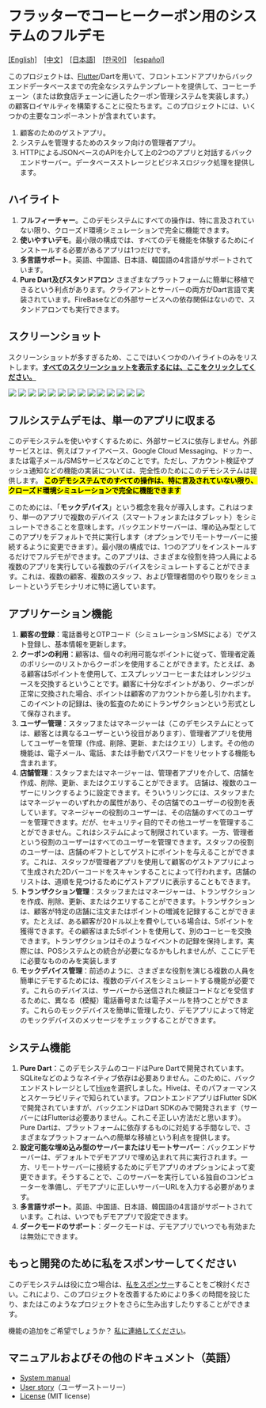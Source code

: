 # フラッターでコーヒークーポン用のシステムのフルデモ
[[English]](README.md)&emsp;[[中文]](README_zh.md)&emsp;[[日本語]](README_ja.md)&emsp;[[한국어]](README_ko.md)&emsp;[[español]](README_es.md)

このプロジェクトは、[Flutter](https://flutter.dev/)/Dartを用いて、フロントエンドアプリからバックエンドデータベースまでの完全なシステムテンプレートを提供して、コーヒーチェーン（または飲食店チェーンに適したクーポン管理システムを実装します。）の顧客ロイヤルティを構築することに役たちます。このプロジェクトには、いくつかの主要なコンポーネントが含まれています。

1. 顧客のためのゲストアプリ。
2. システムを管理するためのスタッフ向けの管理者アプリ。 
3. HTTPによるJSONベースのAPIを介して上の2つのアプリと対話するバックエンドサーバー。データベースストレージとビジネスロジック処理を提供します。

## ハイライト
1. **フルフィーチャー**。このデモシステムにすべての操作は、特に言及されていない限り、クローズド環境シミュレーションで完全に機能できます。
2. **使いやすいデモ**。最小限の構成では、すべてのデモ機能を体験するためにインストールする必要があるアプリは1つだけです。
3. **多言語サポート**。英語、中国語、日本語、韓国語の4言語がサポートされています。
4. **Pure Dart及びスタンドアロン** さまざまなプラットフォームに簡単に移植できるという利点があります。クライアントとサーバーの両方がDart言語で実装されています。FireBaseなどの外部サービスへの依存関係はないので、スタンドアロンでも実行できます。

## スクリーンショット
スクリーンショットが多すぎるため、ここではいくつかのハイライトのみをリストします。[**すべてのスクリーンショットを表示するには、ここをクリックしてください。**](doc/all_screenshots.md)

![](doc/screenshots/guest_4.png)
![](doc/screenshots/guest_6.png)
![](doc/screenshots/guest_7.png)
![](doc/screenshots/guest_3.png)
![](doc/screenshots/admin_2.png)
![](doc/screenshots/admin_3.png)
![](doc/screenshots/admin_9.png)
![](doc/screenshots/admin_15.png)
![](doc/screenshots/admin_16.png)
![](doc/screenshots/admin_21.png)
![](doc/screenshots/guest_5.png)
![](doc/screenshots/guest_10.png)
![](doc/screenshots/guest_11.png)
![](doc/screenshots/guest_12.png)

## フルシステムデモは、単一のアプリに収まる

このデモシステムを使いやすくするために、外部サービスに依存しません。外部サービスとは、例えばファイアベース、Google Cloud Messaging、ドッカー、または電子メール/SMSサービスなどのことです。ただし、アカウント検証やプッシュ通知などの機能の実装については、完全性のためにこのデモシステムは提供します。 <mark> **このデモシステムでのすべての操作は、特に言及されていない限り、クローズド環境シミュレーションで完全に機能できます** </mark>

このためには、「**モックデバイス**」という概念を我々が導入します。これはつまり、単一のアプリで複数のデバイス（スマートフォンまたはタブレット）をシミュレートできることを意味します。バックエンドサーバーは、埋め込み型としてこのアプリをデフォルトで共に実行します（オプションでリモートサーバーに接続するように変更できます）。最小限の構成では、1つのアプリをインストールするだけでフルデモができます。このアプリは、さまざまな役割を持つ人員による複数のアプリを実行している複数のデバイスをシミュレートすることができます。これは、複数の顧客、複数のスタッフ、および管理者間のやり取りをシミュレートというデモシナリオに特に適しています。

## アプリケーション機能
1. **顧客の登録**：電話番号とOTPコード（シミュレーションSMSによる）でゲスト登録し、基本情報を更新します。
2. **クーポンの利用**：顧客は、個々の利用可能なポイントに従って、管理者定義のポリシーのリストからクーポンを使用することができます。たとえば、ある顧客は5ポイントを使用して、エスプレッソコーヒーまたはオレンジジュースを交換するということです。顧客に十分なポイントがあり、クーポンが正常に交換された場合、ポイントは顧客のアカウントから差し引かれます。このイベントの記録は、後の監査のためにトランザクションという形式として保存されます。
3. **ユーザー管理**：スタッフまたはマネージャーは（このデモシステムにとっては、顧客とは異なるユーザーという役目があります）、管理者アプリを使用してユーザーを管理（作成、削除、更新、またはクエリ）します。その他の機能は、電子メール、電話、または手動でパスワードをリセットする機能も含まれます。
4. **店舗管理**：スタッフまたはマネージャーは、管理者アプリを介して、店舗を作成、削除、更新、またはクエリすることができます。 店舗は、複数のユーザーにリンクするように設定できます。そういうリンクには、スタッフまたはマネージャーのいずれかの属性があり、その店舗でのユーザーの役割を表しています。マネージャーの役割のユーザーは、その店舗のすべてのユーザーを管理できます。だが、セキュリティ目的でその他ユーザーを管理することができません。これはシステムによって制限されています。一方、管理者という役割のユーザーはすべてのユーザーを管理できます。スタッフの役割のユーザーは、店舗のギフトとしてゲストにポイントを与えることができます。これは、スタッフが管理者アプリを使用して顧客のゲストアプリによって生成された2Dバーコードをスキャンすることによって行われます。店舗のリストは、道順を見つけるためにゲストアプリに表示することもできます。
5. **トランザクション管理**：スタッフまたはマネージャーは、トランザクションを作成、削除、更新、またはクエリすることができます。トランザクションは、顧客が特定の店舗に注文またはポイントの増減を記録することができます。たとえば、ある顧客が20ドル以上を費やしている場合は、5ポイントを獲得できます。その顧客はまた5ポイントを使用して、別のコーヒーを交換できます。トランザクションはそのようなイベントの記録を保持します。実際には、POSシステムとの統合が必要になるかもしれませんが、ここにデモに必要なもののみを実装します
6. **モックデバイス管理**：前述のように、さまざまな役割を演じる複数の人員を簡単にデモするためには、複数のデバイスをシミュレートする機能が必要です。これらのデバイスは、サーバーから送信された検証コードなどを受信するために、異なる（模擬）電話番号または電子メールを持つことができます。これらのモックデバイスを簡単に管理したり、デモアプリによって特定のモックデバイスのメッセージをチェックすることができます。

## システム機能
1. **Pure Dart**：このデモシステムのコードはPure Dartで開発されています。SQLiteなどのようなネイティブ依存は必要ありません。このために、バックエンドストレージとして[Hive](https://github.com/hivedb/hive)を選択しました。Hiveは、そのパフォーマンスとスケーラビリティで知られています。フロントエンドアプリはFlutter SDKで開発されていますが、バックエンドはDart SDKのみで開発されます（サーバーにはFlutterは必要ありません。これこそ正しい方法だと思います）。Pure Dartは、プラットフォームに依存するものに対処する手間なしで、さまざまなプラットフォームへの簡単な移植という利点を提供します。
2. **設定可能な埋め込み型のサーバーまたはリモートサーバー**：バックエンドサーバーは、デフォルトでデモアプリで埋め込まれて共に実行されます。一方、リモートサーバーに接続するためにデモアプリのオプションによって変更できます。そうすることで、このサーバーを実行している独自のコンピューターを準備し、デモアプリに正しいサーバーURLを入力する必要があります。
3. **多言語サポート**。英語、中国語、日本語、韓国語の4言語がサポートされています。これは、いつでもデモアプリで設定できます。
4. **ダークモードのサポート**：ダークモードは、デモアプリでいつでも有効または無効にできます。

## もっと開発のために私をスポンサーしてください 
このデモシステムは役に立つ場合は、[私をスポンサー](https://fundrazr.com/flutter_full_demo)することをご検討ください。これにより、このプロジェクトを改善するためにより多くの時間を投じたり、またはこのようなプロジェクトをさらに生み出すしたりすることができます。

機能の追加をご希望でしょうか？ [私に連絡してください](https://github.com/cybercying)。

## マニュアルおよびその他のドキュメント（英語）
* [System manual](doc/system_manual.md)
* [User story](assets/markdown/userStory.md)（ユーザーストーリー）
* [License](LICENSE) (MIT license)